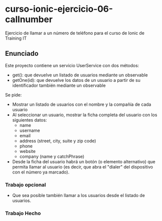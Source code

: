 # curso-ionic-ejercicio-06-callnumber
Ejercicio de llamar a un número de teléfono para el curso de Ionic de Training IT

## Enunciado

Este proyecto contiene un servicio UserService con dos métodos: 

- get(): que devuelve un listado de usuarios mediante un observable
- getOne(id): que devuelve los datos de un usuario a partir de su identificador también mediante un observable

Se pide:

- Mostrar un listado de usuarios con el nombre y la compañía de cada usuario
- Al seleccionar un usuario, mostrar la ficha completa del usuario con los siguientes datos:
  - name
  - username
  - email
  - address (street, city, suite y zip code)
  - phone
  - website
  - company (name y catchPhrase)
- Desde la ficha del usuario habrá un botón (o elemento alternativo) que permita llamar al usuario (es decir, que abra el "dialer" del dispositivo con el número ya marcado).

### Trabajo opcional

- Que sea posible también llamar a los usuarios desde el listado de usuarios.

### Trabajo Hecho

